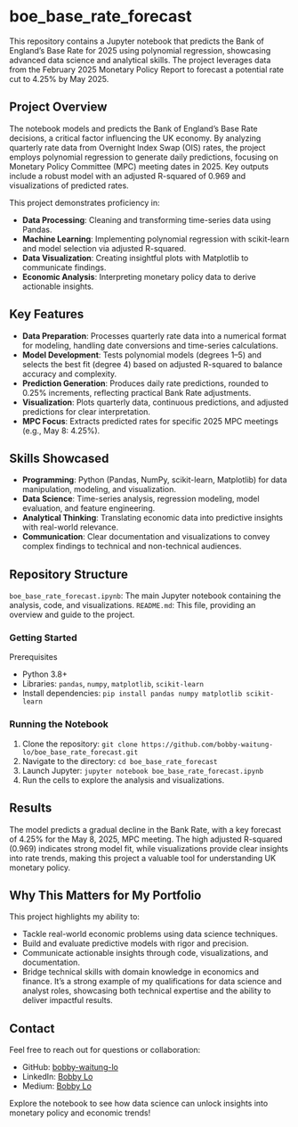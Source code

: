 # boe_base_rate_forecast
This repository contains a Jupyter notebook that predicts the Bank of England’s Base Rate for 2025 using polynomial regression, showcasing advanced data science and analytical skills. The project leverages data from the February 2025 Monetary Policy Report to forecast a potential rate cut to 4.25% by May 2025.

## Project Overview
The notebook models and predicts the Bank of England’s Base Rate decisions, a critical factor influencing the UK economy. By analyzing quarterly rate data from Overnight Index Swap (OIS) rates, the project employs polynomial regression to generate daily predictions, focusing on Monetary Policy Committee (MPC) meeting dates in 2025. Key outputs include a robust model with an adjusted R-squared of 0.969 and visualizations of predicted rates.

This project demonstrates proficiency in:
- **Data Processing**: Cleaning and transforming time-series data using Pandas.
- **Machine Learning**: Implementing polynomial regression with scikit-learn and model selection via adjusted R-squared.
- **Data Visualization**: Creating insightful plots with Matplotlib to communicate findings.
- **Economic Analysis**: Interpreting monetary policy data to derive actionable insights.

## Key Features
- **Data Preparation**: Processes quarterly rate data into a numerical format for modeling, handling date conversions and time-series calculations.
- **Model Development**: Tests polynomial models (degrees 1–5) and selects the best fit (degree 4) based on adjusted R-squared to balance accuracy and complexity.
- **Prediction Generation**: Produces daily rate predictions, rounded to 0.25% increments, reflecting practical Bank Rate adjustments.
- **Visualization**: Plots quarterly data, continuous predictions, and adjusted predictions for clear interpretation.
- **MPC Focus**: Extracts predicted rates for specific 2025 MPC meetings (e.g., May 8: 4.25%).

## Skills Showcased
- **Programming**: Python (Pandas, NumPy, scikit-learn, Matplotlib) for data manipulation, modeling, and visualization.
- **Data Science**: Time-series analysis, regression modeling, model evaluation, and feature engineering.
- **Analytical Thinking**: Translating economic data into predictive insights with real-world relevance.
- **Communication**: Clear documentation and visualizations to convey complex findings to technical and non-technical audiences.

## Repository Structure
`boe_base_rate_forecast.ipynb`: The main Jupyter notebook containing the analysis, code, and visualizations.
`README.md`: This file, providing an overview and guide to the project.

### Getting Started
Prerequisites
- Python 3.8+
- Libraries: `pandas`, `numpy`, `matplotlib`, `scikit-learn`
- Install dependencies: `pip install pandas numpy matplotlib scikit-learn`

### Running the Notebook
1. Clone the repository: `git clone https://github.com/bobby-waitung-lo/boe_base_rate_forecast.git`
2. Navigate to the directory: `cd boe_base_rate_forecast`
3. Launch Jupyter: `jupyter notebook boe_base_rate_forecast.ipynb`
4. Run the cells to explore the analysis and visualizations.

## Results
The model predicts a gradual decline in the Bank Rate, with a key forecast of 4.25% for the May 8, 2025, MPC meeting. The high adjusted R-squared (0.969) indicates strong model fit, while visualizations provide clear insights into rate trends, making this project a valuable tool for understanding UK monetary policy.

## Why This Matters for My Portfolio
This project highlights my ability to:
- Tackle real-world economic problems using data science techniques.
- Build and evaluate predictive models with rigor and precision.
- Communicate actionable insights through code, visualizations, and documentation.
- Bridge technical skills with domain knowledge in economics and finance.
It’s a strong example of my qualifications for data science and analyst roles, showcasing both technical expertise and the ability to deliver impactful results.

## Contact
Feel free to reach out for questions or collaboration:
- GitHub: [bobby-waitung-lo](https://github.com/bobby-waitung-lo)
- LinkedIn: [Bobby Lo](https://www.linkedin.com/in/bobby-waitung-lo)
- Medium: [Bobby Lo](https://medium.com/@bobbylo/will-the-bank-of-england-cut-rates-in-2025-a-data-driven-forecast-may-2025-c8d10ef3e9c4)

Explore the notebook to see how data science can unlock insights into monetary policy and economic trends!
